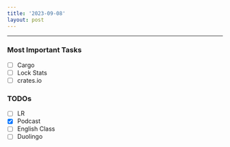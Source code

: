 ```yaml
---
title: '2023-09-08'
layout: post
---
```


---

### Most Important Tasks

- [ ] Cargo
- [ ] Lock Stats
- [ ] crates.io

### TODOs

- [ ] LR
- [x] Podcast
- [ ] English Class
- [ ] Duolingo
